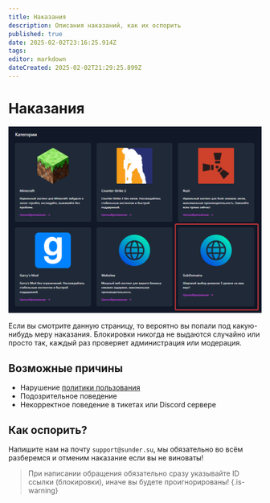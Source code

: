```yaml
---
title: Наказания
description: Описания наказаний, как их оспорить
published: true
date: 2025-02-02T23:16:25.914Z
tags: 
editor: markdown
dateCreated: 2025-02-02T21:29:25.899Z
---
```


# Наказания

![account-ban.png](/images/account-ban.png)

Если вы смотрите данную страницу, то вероятно вы попали под какую-нибудь меру наказания. 
Блокировки никогда не выдаются случайно или просто так, каждый раз проверяет администрация или модерация.

## Возможные причины

* Нарушение [политики пользования](https://sunder.su/p/tos)
* Подозрительное поведение
* Некорректное поведение в тикетах или Discord сервере

## Как оспорить?

Напишите нам на почту `support@sunder.su`, мы обязательно во всём разберемся и отменим наказание если вы не виноваты!

> При написании обращения обязательно сразу указывайте ID ссылки (блокировки), иначе вы будете проигнорированы!
{.is-warning}

